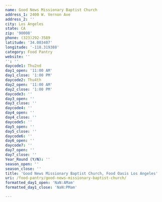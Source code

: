 ```yaml
---
name: Good News Missionary Baptist Church
address_1: 2400 W. Vernon Ave
address_2: ''
city: Los Angeles
state: CA
zip: '90008'
phone: (323)292-3589
latitude: '34.003407'
longitude: '-118.319388'
category: Food Pantry
website: ''
'': ''
daycode1: Thu2nd
day1_open: '11:00 AM'
day1_close: '1:00 PM'
daycode2: Thu4th
day2_open: '11:00 AM'
day2_close: '1:00 PM'
daycode3: ''
day3_open: ''
day3_close: ''
daycode4: ''
day4_open: ''
day4_close: ''
daycode5: ''
day5_open: ''
day5_close: ''
daycode6: ''
day6_open: ''
daycode7: ''
day7_open: ''
day7_close: ''
Year_Round (Y/N): ''
season_open: ''
season_close: ''
title: 'Good News Missionary Baptist Church, Food Oasis Los Angeles'
uri: /food-pantry/good-news-missionary-baptist-church/
formatted_day1_open: 'NaN:AMam'
formatted_day1_close: 'NaN:PMam'

---
```

